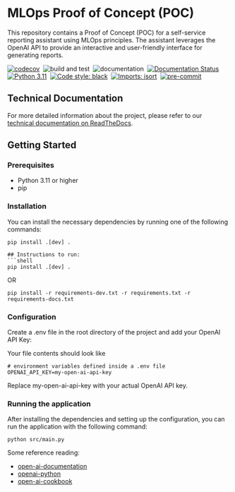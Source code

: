 # MLOps Proof of Concept (POC)

This repository contains a Proof of Concept (POC) for a self-service reporting assistant using MLOps principles. The assistant leverages the OpenAI API to provide an interactive and user-friendly interface for generating reports.


[![codecov](https://codecov.io/gh/prithvijitguha/mlops-poc/graph/badge.svg?token=HFNPEOC9NS)](https://codecov.io/gh/prithvijitguha/mlops-poc)&nbsp;
![build and test](https://github.com/prithvijitguha/mlops-poc/actions/workflows/build.yml/badge.svg?branch=main)&nbsp;
![documentation](https://readthedocs.org/projects/mlops-poc/badge/?version=latest)&nbsp;
[![Documentation Status](https://readthedocs.org/projects/mlops/badge/?version=latest)](https://flowrunner.readthedocs.io/en/latest/?badge=latest)&nbsp;
[![Python 3.11](https://img.shields.io/badge/python-3.11-%2334D058.svg)](https://www.python.org/downloads/release/python-390/)&nbsp;
[![Code style: black](https://img.shields.io/badge/code%20style-black-000000.svg)](https://github.com/psf/black)&nbsp;
[![Imports: isort](https://img.shields.io/badge/%20imports-isort-%231674b1?style=flat&labelColor=ef8336)](https://pycqa.github.io/isort/)&nbsp;
[![pre-commit](https://img.shields.io/badge/pre--commit-enabled-brightgreen?logo=pre-commit)](https://github.com/pre-commit/pre-commit)

## Technical Documentation

For more detailed information about the project, please refer to our [technical documentation on ReadTheDocs](https://mlops-poc.readthedocs.io/en/latest/).

## Getting Started

### Prerequisites

- Python 3.11 or higher
- pip

### Installation

You can install the necessary dependencies by running one of the following commands:

```shell
pip install .[dev] .

## Instructions to run:
```shell
pip install .[dev] .
```
OR

```shell
pip install -r requirements-dev.txt -r requirements.txt -r requirements-docs.txt

```

### Configuration

Create a .env file in the root directory of the project and add your OpenAI API Key:

Your file contents should look like

```
# environment variables defined inside a .env file
OPENAI_API_KEY=my-open-ai-api-key
```

Replace my-open-ai-api-key with your actual OpenAI API key.

### Running the application

After installing the dependencies and setting up the configuration, you can run the application with the following command:
```
python src/main.py
```

Some reference reading:
- [open-ai-documentation](https://platform.openai.com/docs/introduction)
- [openai-python](https://github.com/openai/openai-python/tree/main)
- [open-ai-cookbook](https://github.com/openai/openai-cookbook/tree/main)
